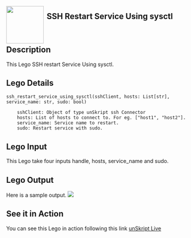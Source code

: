 [<img align="left" src="https://unskript.com/assets/favicon.png" width="100" height="100" style="padding-right: 5px">](https://unskript.com/assets/favicon.png) 
<h2>SSH Restart Service Using sysctl</h2>

<br>

## Description
This Lego SSH restart Service Using sysctl.


## Lego Details

    ssh_restart_service_using_sysctl(sshClient, hosts: List[str], service_name: str, sudo: bool)

        sshClient: Object of type unSkript ssh Connector
        hosts: List of hosts to connect to. For eg. ["host1", "host2"].
        service_name: Service name to restart.
        sudo: Restart service with sudo.

## Lego Input
This Lego take four inputs handle, hosts, service_name and sudo.

## Lego Output
Here is a sample output.
<img src="./1.png">

## See it in Action

You can see this Lego in action following this link [unSkript Live](https://us.app.unskript.io)
